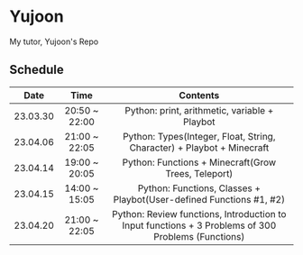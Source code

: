 # Yujoon
My tutor, Yujoon's Repo

## Schedule

|   Date   |      Time     |                                              Contents                                              |
|:--------:|:-------------:|:--------------------------------------------------------------------------------------------------:|
| 23.03.30 | 20:50 ~ 22:00 |                            Python: print, arithmetic, variable + Playbot                           |
| 23.04.06 | 21:00 ~ 22:05 |               Python: Types(Integer, Float, String, Character) + Playbot + Minecraft               |
| 23.04.14 | 19:00 ~ 20:05 |                         Python: Functions + Minecraft(Grow Trees, Teleport)                        |
| 23.04.15 | 14:00 ~ 15:05 |                 Python: Functions, Classes + Playbot(User-defined Functions #1, #2)                |
| 23.04.20 | 21:00 ~ 22:05 | Python: Review functions, Introduction to Input functions + 3 Problems of 300 Problems (Functions) |